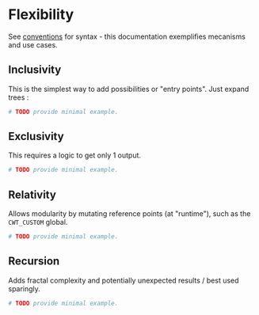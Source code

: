 # Flexibility

See [conventions](conventions.html) for syntax - this documentation exemplifies mecanisms and use cases.

## Inclusivity

This is the simplest way to add possibilities or "entry points". Just expand trees :

```sh
# TODO provide minimal example.
```

## Exclusivity

This requires a logic to get only 1 output.

```sh
# TODO provide minimal example.
```

## Relativity

Allows modularity by mutating reference points (at "runtime"), such as the `CWT_CUSTOM` global.

```sh
# TODO provide minimal example.
```

## Recursion

Adds fractal complexity and potentially unexpected results / best used sparingly.

```sh
# TODO provide minimal example.
```

